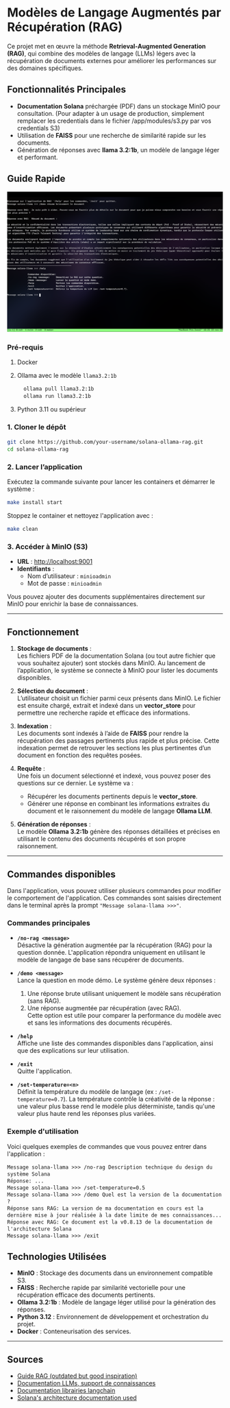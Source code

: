 # Modèles de Langage Augmentés par Récupération (RAG)

Ce projet met en œuvre la méthode **Retrieval-Augmented Generation (RAG)**, qui combine des modèles de langage (LLMs) légers avec la récupération de documents externes pour améliorer les performances sur des domaines spécifiques.

## Fonctionnalités Principales

- **Documentation Solana** préchargée (PDF) dans un stockage MinIO pour consultation. (Pour adapter à un usage de production, simplement remplacer les credentials dans le fichier /app/modules/s3.py par vos credentials S3)
- Utilisation de **FAISS** pour une recherche de similarité rapide sur les documents.
- Génération de réponses avec **llama 3.2:1b**, un modèle de langage léger et performant.

## Guide Rapide

![demo screenshot](./docs/demo-solana-rag.png)

### Pré-requis

1. Docker
2. Ollama avec le modèle `llama3.2:1b`

    ```bash
      ollama pull llama3.2:1b
      ollama run llama3.2:1b
    ```

3. Python 3.11 ou supérieur

### 1. Cloner le dépôt

```bash
git clone https://github.com/your-username/solana-ollama-rag.git
cd solana-ollama-rag
```

### 2. Lancer l’application

Exécutez la commande suivante pour lancer les containers et démarrer le système :

```bash
make install start
```

Stoppez le container et nettoyez l'application avec :

```bash
make clean
```

### 3. Accéder à MinIO (S3)

- **URL** : [http://localhost:9001](http://localhost:9001)
- **Identifiants** :
  - Nom d’utilisateur : `minioadmin`
  - Mot de passe : `minioadmin`

Vous pouvez ajouter des documents supplémentaires directement sur MinIO pour enrichir la base de connaissances.

---

## Fonctionnement

1. **Stockage de documents** :  
   Les fichiers PDF de la documentation Solana (ou tout autre fichier que vous souhaitez ajouter) sont stockés dans MinIO. Au lancement de l’application, le système se connecte à MinIO pour lister les documents disponibles.

2. **Sélection du document** :  
   L’utilisateur choisit un fichier parmi ceux présents dans MinIO. Le fichier est ensuite chargé, extrait et indexé dans un **vector_store** pour permettre une recherche rapide et efficace des informations.

3. **Indexation** :  
   Les documents sont indexés à l’aide de **FAISS** pour rendre la récupération des passages pertinents plus rapide et plus précise. Cette indexation permet de retrouver les sections les plus pertinentes d’un document en fonction des requêtes posées.

4. **Requête** :  
   Une fois un document sélectionné et indexé, vous pouvez poser des questions sur ce dernier. Le système va :
   - Récupérer les documents pertinents depuis le **vector_store**.
   - Générer une réponse en combinant les informations extraites du document et le raisonnement du modèle de langage **Ollama LLM**.

5. **Génération de réponses** :  
   Le modèle **Ollama 3.2:1b** génère des réponses détaillées et précises en utilisant le contenu des documents récupérés et son propre raisonnement.

---

## Commandes disponibles

Dans l'application, vous pouvez utiliser plusieurs commandes pour modifier le comportement de l'application. Ces commandes sont saisies directement dans le terminal après la prompt `"Message solana-llama >>>"`.

### Commandes principales

- **`/no-rag <message>`**  
  Désactive la génération augmentée par la récupération (RAG) pour la question donnée. L'application répondra uniquement en utilisant le modèle de langage de base sans récupérer de documents.

- **`/demo <message>`**  
  Lance la question en mode démo. Le système génère deux réponses :

  1. Une réponse brute utilisant uniquement le modèle sans récupération (sans RAG).
  2. Une réponse augmentée par récupération (avec RAG).  
     Cette option est utile pour comparer la performance du modèle avec et sans les informations des documents récupérés.

- **`/help`**  
  Affiche une liste des commandes disponibles dans l'application, ainsi que des explications sur leur utilisation.

- **`/exit`**  
  Quitte l'application.

- **`/set-temperature=<n>`**  
  Définit la température du modèle de langage (ex : `/set-temperature=0.7`). La température contrôle la créativité de la réponse : une valeur plus basse rend le modèle plus déterministe, tandis qu'une valeur plus haute rend les réponses plus variées.

### Exemple d'utilisation

Voici quelques exemples de commandes que vous pouvez entrer dans l'application :

```plaintext
Message solana-llama >>> /no-rag Description technique du design du système Solana
Réponse: ...
Message solana-llama >>> /set-temperature=0.5
Message solana-llama >>> /demo Quel est la version de la documentation ?
Réponse sans RAG: La version de ma documentation en cours est la dernière mise à jour réalisée à la date limite de mes connaissances...
Réponse avec RAG: Ce document est la v0.8.13 de la documentation de l'architecture Solana
Message solana-llama >>> /exit
```

## Technologies Utilisées

- **MinIO** : Stockage des documents dans un environnement compatible S3.
- **FAISS** : Recherche rapide par similarité vectorielle pour une récupération efficace des documents pertinents.
- **Ollama 3.2:1b** : Modèle de langage léger utilisé pour la génération des réponses.
- **Python 3.12** : Environnement de développement et orchestration du projet.
- **Docker** : Conteneurisation des services.

---

## Sources

- [Guide RAG (outdated but good inspiration)](https://www.datacamp.com/tutorial/llama-3-1-rag)
- [Documentation LLMs, support de connaissances](https://arxiv.org/pdf/2307.06435#page=36&zoom=100,56,209)
- [Documentation librairies langchain](https://python.langchain.com/docs/introduction/)
- [Solana's architecture documentation used](https://solana.com/solana-whitepaper.pdf)
